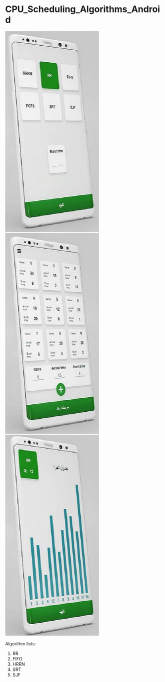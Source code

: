 # CPU_Scheduling_Algorithms_Android
<p >
  <img src="/2.jpg" width="300" height="640" title="hover text">
  <img src="/3.jpg" width="300" height="640" alt="accessibility text">
  <img src="/1.png" width="300" height="640" alt="accessibility text">
</p>

Algorithm lists:

1. RR
2. FIFO
3. HRRN
4. SRT
5. SJF

